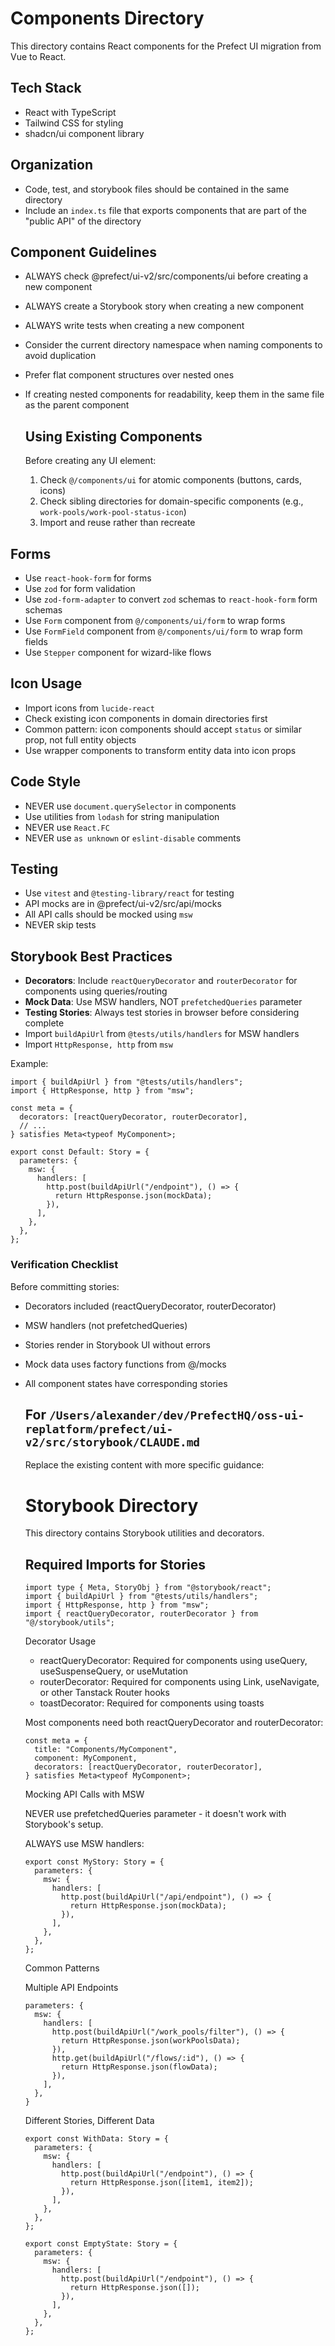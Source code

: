 # Components Directory

This directory contains React components for the Prefect UI migration from Vue to React.

## Tech Stack
- React with TypeScript
- Tailwind CSS for styling
- shadcn/ui component library

## Organization

- Code, test, and storybook files should be contained in the same directory
- Include an `index.ts` file that exports components that are part of the "public API" of the directory

## Component Guidelines

- ALWAYS check @prefect/ui-v2/src/components/ui before creating a new component
- ALWAYS create a Storybook story when creating a new component
- ALWAYS write tests when creating a new component
- Consider the current directory namespace when naming components to avoid duplication
- Prefer flat component structures over nested ones
- If creating nested components for readability, keep them in the same file as the parent component

  ## Using Existing Components

  Before creating any UI element:
  1. Check `@/components/ui` for atomic components (buttons, cards, icons)
  2. Check sibling directories for domain-specific components (e.g., `work-pools/work-pool-status-icon`)
  3. Import and reuse rather than recreate

## Forms

- Use `react-hook-form` for forms
- Use `zod` for form validation
- Use `zod-form-adapter` to convert `zod` schemas to `react-hook-form` form schemas
- Use `Form` component from `@/components/ui/form` to wrap forms
- Use `FormField` component from `@/components/ui/form` to wrap form fields
- Use `Stepper` component for wizard-like flows

## Icon Usage

  - Import icons from `lucide-react`
  - Check existing icon components in domain directories first
  - Common pattern: icon components should accept `status` or similar prop, not full entity objects
  - Use wrapper components to transform entity data into icon props

## Code Style

- NEVER use `document.querySelector` in components
- Use utilities from `lodash` for string manipulation
- NEVER use `React.FC`
- NEVER use `as unknown` or `eslint-disable` comments

## Testing

- Use `vitest` and `@testing-library/react` for testing
- API mocks are in @prefect/ui-v2/src/api/mocks
- All API calls should be mocked using `msw`
- NEVER skip tests

## Storybook Best Practices

  - **Decorators**: Include `reactQueryDecorator` and `routerDecorator` for components using queries/routing
  - **Mock Data**: Use MSW handlers, NOT `prefetchedQueries` parameter
  - **Testing Stories**: Always test stories in browser before considering complete
  - Import `buildApiUrl` from `@tests/utils/handlers` for MSW handlers
  - Import `HttpResponse, http` from `msw`

  Example:
  ```tsx
  import { buildApiUrl } from "@tests/utils/handlers";
  import { HttpResponse, http } from "msw";

  const meta = {
    decorators: [reactQueryDecorator, routerDecorator],
    // ...
  } satisfies Meta<typeof MyComponent>;

  export const Default: Story = {
    parameters: {
      msw: {
        handlers: [
          http.post(buildApiUrl("/endpoint"), () => {
            return HttpResponse.json(mockData);
          }),
        ],
      },
    },
  };
  ```

### Verification Checklist

Before committing stories:
- Decorators included (reactQueryDecorator, routerDecorator)
- MSW handlers (not prefetchedQueries)
- Stories render in Storybook UI without errors
- Mock data uses factory functions from @/mocks
- All component states have corresponding stories

  ## For `/Users/alexander/dev/PrefectHQ/oss-ui-replatform/prefect/ui-v2/src/storybook/CLAUDE.md`

  Replace the existing content with more specific guidance:

  # Storybook Directory

  This directory contains Storybook utilities and decorators.

  ## Required Imports for Stories

  ```tsx
  import type { Meta, StoryObj } from "@storybook/react";
  import { buildApiUrl } from "@tests/utils/handlers";
  import { HttpResponse, http } from "msw";
  import { reactQueryDecorator, routerDecorator } from "@/storybook/utils";
  ```

  Decorator Usage

  - reactQueryDecorator: Required for components using useQuery, useSuspenseQuery, or useMutation
  - routerDecorator: Required for components using Link, useNavigate, or other Tanstack Router hooks
  - toastDecorator: Required for components using toasts

  Most components need both reactQueryDecorator and routerDecorator:

  ```tsx
  const meta = {
    title: "Components/MyComponent",
    component: MyComponent,
    decorators: [reactQueryDecorator, routerDecorator],
  } satisfies Meta<typeof MyComponent>;

  ```

  Mocking API Calls with MSW

  NEVER use prefetchedQueries parameter - it doesn't work with Storybook's setup.

  ALWAYS use MSW handlers:

  ```tsx
  export const MyStory: Story = {
    parameters: {
      msw: {
        handlers: [
          http.post(buildApiUrl("/api/endpoint"), () => {
            return HttpResponse.json(mockData);
          }),
        ],
      },
    },
  };
  ```
  Common Patterns

  Multiple API Endpoints


  ```tsx
  parameters: {
    msw: {
      handlers: [
        http.post(buildApiUrl("/work_pools/filter"), () => {
          return HttpResponse.json(workPoolsData);
        }),
        http.get(buildApiUrl("/flows/:id"), () => {
          return HttpResponse.json(flowData);
        }),
      ],
    },
  }
  ```

  Different Stories, Different Data

  ```tsx
  export const WithData: Story = {
    parameters: {
      msw: {
        handlers: [
          http.post(buildApiUrl("/endpoint"), () => {
            return HttpResponse.json([item1, item2]);
          }),
        ],
      },
    },
  };

  export const EmptyState: Story = {
    parameters: {
      msw: {
        handlers: [
          http.post(buildApiUrl("/endpoint"), () => {
            return HttpResponse.json([]);
          }),
        ],
      },
    },
  };
  ```
